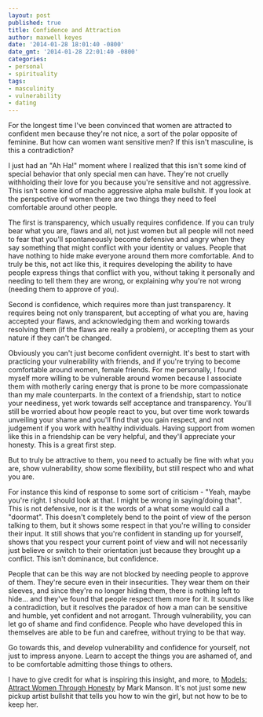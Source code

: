 ```yaml
---
layout: post
published: true
title: Confidence and Attraction
author: maxwell keyes
date: '2014-01-28 18:01:40 -0800'
date_gmt: '2014-01-28 22:01:40 -0800'
categories:
- personal
- spirituality
tags:
- masculinity
- vulnerability
- dating
---
```


For the longest time I've been convinced that women are attracted to confident
men because they're not nice, a sort of the polar opposite of feminine. But how
can women want sensitive men? If this isn't masculine, is this a contradiction?

I just had an "Ah Ha!" moment where I realized that this isn't some kind of
special behavior that only special men can have. They're not cruelly withholding
their love for you because you're sensitive and not aggressive. This isn't some
kind of macho aggressive alpha male bullshit. If you look at the perspective of
women there are two things they need to feel comfortable around other people.

The first is transparency, which usually requires confidence. If you can truly
bear what you are, flaws and all, not just women but all people will not need to
fear that you'll spontaneously become defensive and angry when they say
something that might conflict with your identity or values. People that have
nothing to hide make everyone around them more comfortable. And to truly be
this, not act like this, it requires developing the ability to have people
express things that conflict with you, without taking it personally and needing
to tell them they are wrong, or explaining why you're not wrong (needing them to
approve of you).

Second is confidence, which requires more than just transparency. It requires
being not only transparent, but accepting of what you are, having accepted your
flaws, and acknowledging them and working towards resolving them (if the flaws
are really a problem), or accepting them as your nature if they can't be
changed.

Obviously you can't just become confident overnight. It's best to start with
practicing your vulnerability with friends, and if you're trying to become
comfortable around women, female friends. For me personally, I found myself
more willing to be vulnerable around women because I associate them with
motherly caring energy that is prone to be more compassionate than my male
counterparts. In the context of a friendship, start to notice your neediness,
yet work towards self acceptance and transparency. You'll still be worried about
how people react to you, but over time work towards unveiling your shame and
you'll find that you gain respect, and not judgement if you work with healthy
individuals. Having support from women like this in a friendship can be very
helpful, and they'll appreciate your honesty. This is a great first step.

But to truly be attractive to them, you need to actually be fine with what you
are, show vulnerability, show some flexibility, but still respect who and what
you are.

For instance this kind of response to some sort of criticism - "Yeah, maybe
you're right. I should look at that. I might be wrong in saying/doing that".
This is not defensive, nor is it the words of a what some would call a
"doormat". This doesn't completely bend to the point of view of the person
talking to them, but it shows some respect in that you're willing to consider
their input. It still shows that you're confident in standing up for yourself,
shows that you respect your current point of view and will not necessarily just
believe or switch to their orientation just because they brought up a conflict.
This isn't dominance, but confidence.

People that can be this way are not blocked by needing people to approve of
them. They're secure even in their insecurities. They wear them on their
sleeves, and since they're no longer hiding them, there is nothing left to
hide... and they've found that people respect them more for it. It sounds like a
contradiction, but it resolves the paradox of how a man can be sensitive and
humble, yet confident and not arrogant. Through vulnerability, you can let go of
shame and find confidence. People who have developed this in themselves are able
to be fun and carefree, without trying to be that way.

Go towards this, and develop vulnerability and confidence for yourself, not just
to impress anyone. Learn to accept the things you are ashamed of, and to be
comfortable admitting those things to others.

I have to give credit for what is inspiring this insight, and more, to
[Models: Attract Women Through Honesty] by Mark Manson. It's not just some new
pickup artist bullshit that tells you how to win the girl, but not how to be to
keep her.

[Models: Attract Women Through Honesty]: http://www.amazon.com/Models-Attract-Women-Through-Honesty-ebook/dp/B005EOTH24
